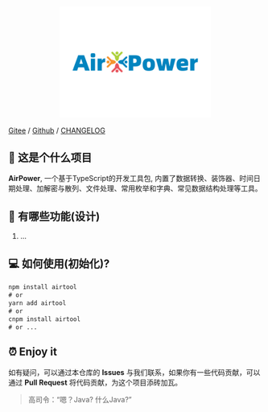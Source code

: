 <p align="center">
  <img width="300" src="./assets/logo.svg"/>
</p>


[Gitee](https://gitee.com/hamm/AirPower) / [Github](https://github.com/HammCn/AirPower) / [CHANGELOG](./CHANGELOG.md)


## 📖 这是个什么项目

**AirPower**, 一个基于TypeScript的开发工具包, 内置了数据转换、装饰器、时间日期处理、加解密与散列、文件处理、常用枚举和字典、常见数据结构处理等工具。

## 🎉 有哪些功能(设计)

1. ...

## 💻 如何使用(初始化)?

```shell
npm install airtool
# or
yarn add airtool
# or
cnpm install airtool
# or ...
```

## ⏰ Enjoy it

如有疑问，可以通过本仓库的 **Issues** 与我们联系，如果你有一些代码贡献，可以通过 **Pull Request** 将代码贡献，为这个项目添砖加瓦。

> 高司令：“嗯？Java? 什么Java?”
